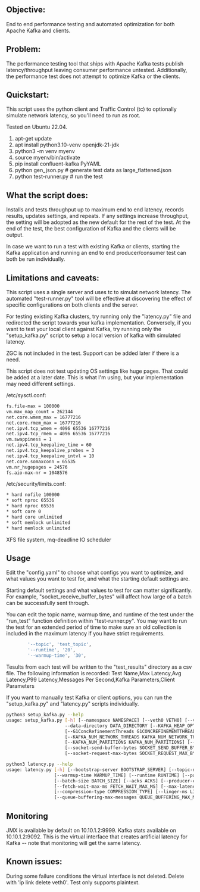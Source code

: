 ## Objective:
End to end performance testing and automated optimization for both Apache Kafka and clients.

## Problem: 
The performance testing tool that ships with Apache Kafka tests publish latency/throughput leaving consumer performance untested.  Additionally, the performance test does not attempt to optimize Kafka or the clients.

## Quickstart:
This script uses the python client and Traffic Control (tc) to optionally simulate network latency, so you'll need to run as root.

Tested on Ubuntu 22.04.

1. apt-get update
2. apt install python3.10-venv openjdk-21-jdk
3. python3 -m venv myenv
4. source myenv/bin/activate
5. pip install confluent-kafka PyYAML
6. python gen_json.py  # generate test data as large_flattened.json
7. python test-runner.py  # run the test

## What the script does:
Installs and tests throughput up to maximum end to end latency, records results, updates settings, and repeats.  If any settings increase throughput, the setting will be adopted as the new default for the rest of the test.  At the end of the test, the best configuration of Kafka and the clients will be output.

In case we want to run a test with existing Kafka or clients, starting the Kafka application and running an end to end producer/consumer test can both be run individually.

## Limitations and caveats:
This script uses a single server and uses tc to simulat network latency. The automated "test-runner.py" tool will be effective at discovering the effect of specific configurations on both clients and the server.

For testing existing Kafka clusters, try running only the "latency.py" file and redirected the script towards your kafka implementation.  Conversely, if you want to test your local client against Kafka, try running only the "setup_kafka.py" script to setup a local version of kafka with simulated latency.

ZGC is not included in the test.  Support can be added later if there is a need.

This script does not test updating OS settings like huge pages. That could be added at a later date.  This is what I'm using, but your implementation may need different settings.

/etc/sysctl.conf:
```bash
fs.file-max = 100000
vm.max_map_count = 262144
net.core.wmem_max = 16777216
net.core.rmem_max = 16777216
net.ipv4.tcp_wmem = 4096 65536 16777216
net.ipv4.tcp_rmem = 4096 65536 16777216
vm.swappiness = 1
net.ipv4.tcp_keepalive_time = 60
net.ipv4.tcp_keepalive_probes = 3
net.ipv4.tcp_keepalive_intvl = 10
net.core.somaxconn = 65535
vm.nr_hugepages = 24576
fs.aio-max-nr = 1048576
```

/etc/security/limits.conf:
```bash
* hard nofile 100000
* soft nproc 65536
* hard nproc 65536
* soft core 0
* hard core unlimited
* soft memlock unlimited
* hard memlock unlimited
```

XFS file system, mq-deadline IO scheduler


## Usage
Edit the "config.yaml" to choose what configs you want to optimize, and what values you want to test for, and what the starting default settings are.

Starting default settings and what values to test for can matter significantly.  For example, "socket_receive_buffer_bytes" will affect how large of a batch can be successfully sent through.

You can edit the topic name, warmup time, and runtime of the test under the "run_test" function definition within "test-runner.py".  You may want to run the test for an extended period of time to make sure an old collection is included in the maximum latency if you have strict requirements.

```bash
        '--topic', 'test_topic',
        '--runtime', '20',
        '--warmup-time', '30',
```

Tesults from each test will be written to the "test_results" directory as a csv file.  The following information is recorded: Test Name,Max Latency,Avg Latency,P99 Latency,Messages Per Second,Kafka Parameters,Client Parameters

If you want to manually test Kafka or client options, you can run the "setup_kafka.py" and "latency.py" scripts individually.
```bash
python3 setup_kafka.py --help
usage: setup_kafka.py [-h] [--namespace NAMESPACE] [--veth0 VETH0] [--veth1 VETH1] [--host_ip HOST_IP] [--ns_ip NS_IP] [--latency LATENCY]
                      --data-directory DATA_DIRECTORY [--KAFKA_HEAP_OPTS KAFKA_HEAP_OPTS] [--MaxGCPauseMillis MAXGCPAUSEMILLIS]
                      [--G1ConcRefinementThreads G1CONCREFINEMENTTHREADS] [--G1ParallelGCThreads G1PARALLELGCTHREADS]
                      [--KAFKA_NUM_NETWORK_THREADS KAFKA_NUM_NETWORK_THREADS] [--KAFKA_NUM_IO_THREADS KAFKA_NUM_IO_THREADS]
                      [--KAFKA_NUM_PARTITIONS KAFKA_NUM_PARTITIONS] [--kafka_port KAFKA_PORT]
                      [--socket-send-buffer-bytes SOCKET_SEND_BUFFER_BYTES] [--socket-receive-buffer-bytes SOCKET_RECEIVE_BUFFER_BYTES]
                      [--socket-request-max-bytes SOCKET_REQUEST_MAX_BYTES]

```
```bash
python3 latency.py --help
usage: latency.py [-h] [--bootstrap-server BOOTSTRAP_SERVER] [--topic-name TOPIC_NAME] [--num-messages NUM_MESSAGES]
                  [--warmup-time WARMUP_TIME] [--runtime RUNTIME] [--partitions PARTITIONS] [--replication-factor REPLICATION_FACTOR]
                  [--batch-size BATCH_SIZE] [--acks ACKS] [--producer-count PRODUCER_COUNT] [--consumer-count CONSUMER_COUNT]
                  [--fetch-wait-max-ms FETCH_WAIT_MAX_MS] [--max-latency MAX_LATENCY] [--max-in-flight-messages MAX_IN_FLIGHT_MESSAGES]
                  [--compression-type COMPRESSION_TYPE] [--linger-ms LINGER_MS]
                  [--queue-buffering-max-messages QUEUE_BUFFERING_MAX_MESSAGES] --payload-file PAYLOAD_FILE

```

## Monitoring
JMX is available by default on 10.10.1.2:9999.  Kafka stats available on 10.10.1.2:9092.  This is the virtual interface that creates artificial latency for Kafka --  note that monitoring will get the same latency.

## Known issues:
During some failure conditions the virtual interface is not deleted.  Delete with 'ip link delete veth0'.
Test only supports plaintext.

